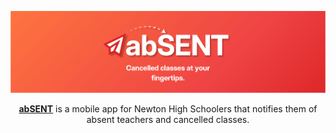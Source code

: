 ![abSENT Github Banner](https://github.com/absent-cc/branding/blob/main/assets/banner.svg)

<p align="center">
  <a href="https://absent.cc"><b>abSENT</b></a> is a mobile app for Newton High Schoolers that notifies them of absent teachers and cancelled classes.
</p>